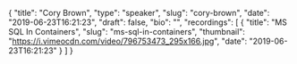 {
  "title": "Cory Brown",
  "type": "speaker",
  "slug": "cory-brown",
  "date": "2019-06-23T16:21:23",
  "draft": false,
  "bio": "",
  "recordings": [
    {
      "title": "MS SQL In Containers",
      "slug": "ms-sql-in-containers",
      "thumbnail": "https://i.vimeocdn.com/video/796753473_295x166.jpg",
      "date": "2019-06-23T16:21:23"
    }
  ]
}